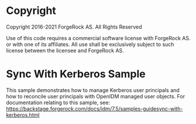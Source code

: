 Copyright
=============
Copyright 2016-2021 ForgeRock AS. All Rights Reserved

Use of this code requires a commercial software license with ForgeRock AS.
or with one of its affiliates. All use shall be exclusively subject
to such license between the licensee and ForgeRock AS.

Sync With Kerberos Sample
=========================

This sample demonstrates how to manage Kerberos user principals and how to reconcile
user principals with OpenIDM managed user objects.
For documentation relating to this sample, see:
https://backstage.forgerock.com/docs/idm/7.5/samples-guidesync-with-kerberos.html
